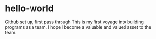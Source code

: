 # hello-world
Github set up, first pass through
This is my first voyage into building programs as a team.  I hope I become a valuable and valued asset to the team.
